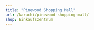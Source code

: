 ```yaml
---
title: "Pinewood Shopping Mall"
url: /karachi/pinewood-shopping-mall/
shop: Einkaufszentrum
---
```

